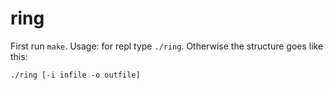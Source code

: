 ring
====
First run ```make```.
Usage: for repl type ```./ring```. Otherwise the structure goes like this: 

```./ring [-i infile -o outfile]```

